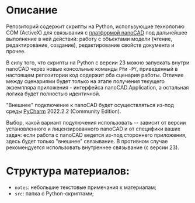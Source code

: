 # Описание
Репозиторий содержит скрипты на Python, использующие технологию COM (ActiveX) для связывания с [платформой nanoCAD](https://www.nanocad.ru) под дальнейшее выполнение в ней действий: работу с объектами модели (чтение, редактирование, создание), редактирование свойств документа и прочее.

В силу того, что скрипты на Python с версии 23 можно запускать внутри nanoCAD через новые консольные команды `PY`и `-PY`, приведенный в настоящем репозитории код содержит оба сценария работы. Отличие между сценариями будет только на этапе получения текущего экземпляра приложения - интерфейса nanoCAD.Application, а остальная логика будет полностью идентичной.

"Внешнее" подключение к nanoCAD будет осуществляться из-под среды [PyCharm](https://www.jetbrains.com/pycharm/download/#section=windows) 2022.2.2 (Community Edition).

Выбор, какой вариант подулючения использовать -- зависит от версии установленного и лицензированного nanoCAD и от специфики ваших задач: если работа с nanoCAD ведется из-под стороннего приложения, здесь будет только "внешнее" связывание. В противном случае рекомендуется использовать внутреннее связывание (с версии 23).

# Структура материалов:
- `notes`: небольшие текстовые примечания к материалам;
- `src`: папка с Python-скриптами;
